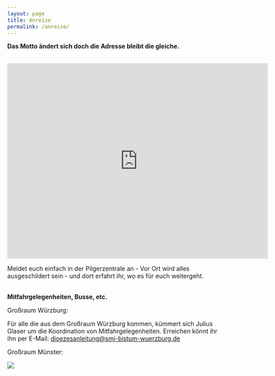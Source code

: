 ```yaml
---
layout: page
title: Anreise
permalink: /anreise/
---
```

<strong>Das Motto ändert sich doch die Adresse bleibt die gleiche.<br /></strong><br />

 <iframe src="https://www.google.com/maps/embed?pb=!1m18!1m12!1m3!1d4638.229115485577!2d7.629862315785407!3d50.40427932739222!2m3!1f0!2f0!3f0!3m2!1i1024!2i768!4f13.1!3m3!1m2!1s0x47be7d120367dc81%3A0x1b79e637cd58f895!2sJugendbildungsst%C3%A4tte+Sonnenau!5e0!3m2!1sde!2sde!4v1518101876659" width="600" height="450" frameborder="0" style="border:0" allowfullscreen></iframe><br />

Meldet euch einfach in der Pilgerzentrale an - Vor Ort wird alles ausgeschildert sein - und dort erfahrt ihr, wo es für euch weitergeht.<br /><br />

  </div>

<strong>Mitfahrgelegenheiten, Busse, etc.</strong><br />

Großraum Würzburg:

Für alle die aus dem Großraum Würzburg kommen, kümmert sich Julius Glaser um die Koordination von Mitfahrgelegenheiten. Erreichen könnt ihr ihn per E-Mail: dioezesanleitung@smj-bistum-wuerzburg.de



Großraum Münster:

![](/assets/uploads/ndh-bus-münster.webp)
